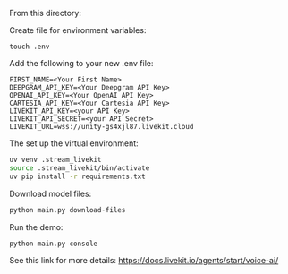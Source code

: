 From this directory:


Create file for environment variables:
```
touch .env
```

Add the following to your new .env file:

```
FIRST_NAME=<Your First Name>
DEEPGRAM_API_KEY=<Your Deepgram API Key>
OPENAI_API_KEY=<Your OpenAI API Key>
CARTESIA_API_KEY=<Your Cartesia API Key>
LIVEKIT_API_KEY=<your API Key>
LIVEKIT_API_SECRET=<your API Secret>
LIVEKIT_URL=wss://unity-gs4xjl87.livekit.cloud
```

The set up the virtual environment:
```bash
uv venv .stream_livekit
source .stream_livekit/bin/activate
uv pip install -r requirements.txt
```

Download model files:
```python
python main.py download-files
```

Run the demo:
```python
python main.py console
```

See this link for more details:
https://docs.livekit.io/agents/start/voice-ai/